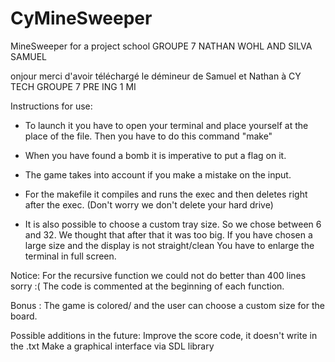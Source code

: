 # CyMineSweeper
MineSweeper for a project school GROUPE 7 NATHAN WOHL AND SILVA SAMUEL

onjour merci d'avoir téléchargé le démineur de Samuel et Nathan à CY TECH 
GROUPE 7 PRE ING 1 MI




Instructions for use: 
 
- To launch it you have to open your terminal and place yourself at the place of the file.
 	Then you have to do this command
 	"make"
 	
- When you have found a bomb it is imperative to put a flag on it. 
	
- The game takes into account if you make a mistake on the input.

- For the makefile it compiles and runs the exec and then deletes right after the exec.
	(Don't worry we don't delete your hard drive)
	
- It is also possible to choose a custom tray size. 
       So we chose between 6 and 32. We thought that after that it was too big.
       If you have chosen a large size and the display is not straight/clean
       You have to enlarge the terminal in full screen.
       
       
       


Notice: 
	For the recursive function we could not do better than 400 lines sorry :(
	The code is commented at the beginning of each function.
	
	
	
	
	
Bonus : The game is colored/ and the user can choose a custom size for the board.

Possible additions in the future: 
Improve the score code, it doesn't write in the .txt
Make a graphical interface via SDL library
